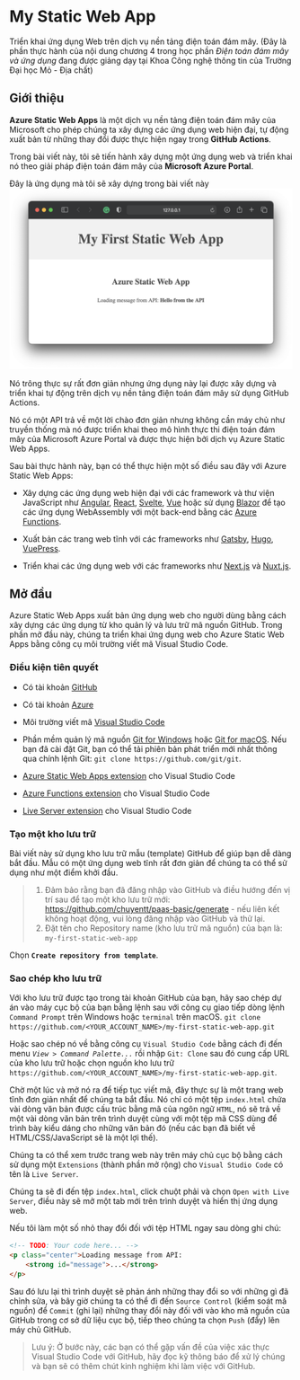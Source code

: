 # My Static Web App
Triển khai ứng dụng Web trên dịch vụ nền tảng điện toán đám mây.
(Đây là phần thực hành của nội dung chương 4 trong học phần *Điện toán đám mây và ứng dụng* đang được giảng dạy tại Khoa Công nghệ thông tin của Trường Đại học Mỏ - Địa chất)

## Giới thiệu
**Azure Static Web Apps** là một dịch vụ nền tảng điện toán đám mây của Microsoft cho phép chúng ta xây dựng các ứng dụng web hiện đại, tự động xuất bản từ những thay đổi được thực hiện ngay trong **GitHub Actions**.

Trong bài viết này, tôi sẽ tiến hành xây dựng một ứng dụng web và triển khai nó theo giải pháp điện toán đám mây của **Microsoft Azure Portal**.

Đây là ứng dụng mà tôi sẽ xây dựng trong bài viết này
![Ứng dụng Web](screenshots/s1.png)

Nó trông thực sự rất đơn giản nhưng ứng dụng này lại được xây dựng và triển khai tự động trên dịch vụ nền tảng điện toán đám mây sử dụng GitHub Actions.

Nó có một API trả về một lời chào đơn giản nhưng không cần máy chủ như truyền thống mà nó được triển khai theo mô hình thực thi điện toán đám mây của Microsoft Azure Portal và được thực hiện bởi dịch vụ Azure Static Web Apps.

Sau bài thực hành này, bạn có thể thực hiện một số điều sau đây với Azure Static Web Apps:

- Xây dựng các ứng dụng web hiện đại với các framework và thư viện JavaScript như [Angular](https://docs.microsoft.com/en-us/azure/static-web-apps/getting-started?tabs=angular), [React](https://docs.microsoft.com/en-us/azure/static-web-apps/getting-started?tabs=react), [Svelte](https://docs.microsoft.com/en-us/learn/modules/publish-app-service-static-web-app-api/), [Vue](https://docs.microsoft.com/en-us/azure/static-web-apps/getting-started?tabs=react) hoặc sử dụng [Blazor](https://dotnet.microsoft.com/apps/aspnet/web-apps/blazor) để tạo các ứng dụng WebAssembly với một back-end bằng các [Azure Functions](https://docs.microsoft.com/en-us/azure/static-web-apps/apis).

- Xuất bản các trang web tĩnh với các frameworks như [Gatsby](https://docs.microsoft.com/en-us/azure/static-web-apps/publish-gatsby), [Hugo](https://docs.microsoft.com/en-us/azure/static-web-apps/publish-hugo), [VuePress](https://docs.microsoft.com/en-us/azure/static-web-apps/publish-vuepress).

- Triển khai các ứng dụng web với các frameworks như [Next.js](https://docs.microsoft.com/en-us/azure/static-web-apps/deploy-nextjs) và [Nuxt.js](https://docs.microsoft.com/en-us/azure/static-web-apps/deploy-nuxtjs).

## Mở đầu
Azure Static Web Apps xuất bản ứng dụng web cho người dùng bằng cách xây dựng các ứng dụng từ kho quản lý và lưu trữ mã nguồn GitHub. Trong phần mở đầu này, chúng ta triển khai ứng dụng web cho Azure Static Web Apps bằng công cụ môi trường viết mã Visual Studio Code.

### Điều kiện tiên quyết
- Có tài khoản [GitHub](https://github.com/)
- Có tài khoản [Azure](https://portal.azure.com/)
- Môi trường viết mã [Visual Studio Code](https://code.visualstudio.com/)
- Phần mềm quản lý mã nguồn [Git for Windows](https://git-scm.com/downloads) hoặc [Git for macOS](https://git-scm.com/download/mac). Nếu bạn đã cài đặt Git, bạn có thể tải phiên bản phát triển mới nhất thông qua chính lệnh Git: ```git clone https://github.com/git/git```.
- [Azure Static Web Apps extension](https://marketplace.visualstudio.com/items?itemName=ms-azuretools.vscode-azurestaticwebapps) cho Visual Studio Code
- [Azure Functions extension](https://marketplace.visualstudio.com/items?itemName=ms-azuretools.vscode-azurefunctions) cho Visual Studio Code

- [Live Server extension](https://marketplace.visualstudio.com/items?itemName=ritwickdey.LiveServer) cho Visual Studio Code

### Tạo một kho lưu trữ
Bài viết này sử dụng kho lưu trữ mẫu (template) GitHub để giúp bạn dễ dàng bắt đầu. Mẫu có một ứng dụng web tĩnh rất đơn giản để chúng ta có thể sử dụng như một điểm khởi đầu.

> 1. Đảm bảo rằng bạn đã đăng nhập vào GitHub và điều hướng đến vị trí sau để tạo một kho lưu trữ mới:
https://github.com/chuyentt/paas-basic/generate - nếu liên kết không hoạt động, vui lòng đăng nhập vào GitHub và thử lại.
> 2. Đặt tên cho Repository name (kho lưu trữ mã nguồn) của bạn là:
`my-first-static-web-app`

Chọn **`Create repository from template`**.

### Sao chép kho lưu trữ
Với kho lưu trữ được tạo trong tài khoản GitHub của bạn, hãy sao chép dự án vào máy cục bộ của bạn bằng lệnh sau với công cụ giao tiếp dòng lệnh `Command Prompt` trên Windows hoặc `terminal` trên macOS.
`git clone https://github.com/<YOUR_ACCOUNT_NAME>/my-first-static-web-app.git`

Hoặc sao chép nó về bằng công cụ `Visual Studio Code` bằng cách đi đến menu *`View > Command Palette...`* rồi nhập `Git: Clone` sau đó cung cấp URL của kho lưu trữ hoặc chọn nguồn kho lưu trữ `https://github.com/<YOUR_ACCOUNT_NAME>/my-first-static-web-app.git`.

Chờ một lúc và mở nó ra để tiếp tục viết mã, đây thực sự là một trang web tĩnh đơn giản nhất để chúng ta bắt đầu. Nó chỉ có một tệp `index.html` chứa vài dòng văn bản được cấu trúc bằng mã của ngôn ngữ `HTML`, nó sẽ trả về một vài dòng văn bản trên trình duyệt cùng với một tệp mã CSS dùng để trình bày kiểu dáng cho những văn bản đó (nếu các bạn đã biết về HTML/CSS/JavaScript sẽ là một lợi thế).

Chúng ta có thể xem trước trang web này trên máy chủ cục bộ bằng cách sử dụng một `Extensions` (thành phần mở rộng) cho `Visual Studio Code` có tên là `Live Server`.

Chúng ta sẽ đi đến tệp `index.html`, click chuột phải và chọn `Open with Live Server`,  điều này sẽ mở một tab mới trên trình duyệt và hiển thị ứng dụng web.

Nếu tôi làm một số nhỏ thay đổi đối với tệp HTML ngay sau dòng ghi chú:
```html
<!-- TODO: Your code here... -->
<p class="center">Loading message from API:
    <strong id="message">...</strong>
</p>
```
Sau đó lưu lại thì trình duyệt sẽ phản ánh những thay đổi so với những gì đã chỉnh sửa, và bây giờ chúng ta có thể đi đến `Source Control` (kiểm soát mã nguồn) để `Commit` (ghi lại) những thay đổi này đối với vào kho mã nguồn của GitHub trong cơ sở dữ liệu cục bộ, tiếp theo chúng ta chọn `Push` (đẩy) lên máy chủ GitHub.
> Lưu ý: Ở bước này, các bạn có thể gặp vấn đề của việc xác thực Visual Studio Code với GitHub, hãy đọc kỹ thông báo để xử lý chúng và bạn sẽ có thêm chút kinh nghiệm khi làm việc với GitHub.


